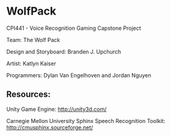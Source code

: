 WolfPack
========

CPI441 - Voice Recognition Gaming Capstone Project


Team: The Wolf Pack

Design and Storyboard: Branden J. Upchurch

Artist: Katlyn Kaiser

Programmers: Dylan Van Engelhoven and Jordan Nguyen


Resources:
-

Unity Game Engine: http://unity3d.com/

Carnegie Mellon University Sphinx Speech Recognition Toolkit: http://cmusphinx.sourceforge.net/
